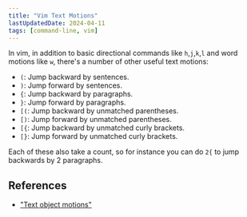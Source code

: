 ```yaml
---
title: "Vim Text Motions"
lastUpdatedDate: 2024-04-11
tags: [command-line, vim]
---
```


In vim, in addition to basic directional commands like `h`,`j`,`k`,`l` and word motions like `w`, there's a number of other useful text motions:

- `(`: Jump backward by sentences.
- `)`: Jump forward by sentences.
- `{`: Jump backward by paragraphs.
- `}`: Jump forward by paragraphs.
- `[(`: Jump backward by unmatched parentheses.
- `[)`: Jump forward by unmatched parentheses.
- `[{`: Jump backward by unmatched curly brackets.
- `[}`: Jump forward by unmatched curly brackets.

Each of these also take a count, so for instance you can do `2{` to jump backwards by 2 paragraphs.

## References

- ["Text object motions"](https://vimhelp.org/motion.txt.html#object-motions)